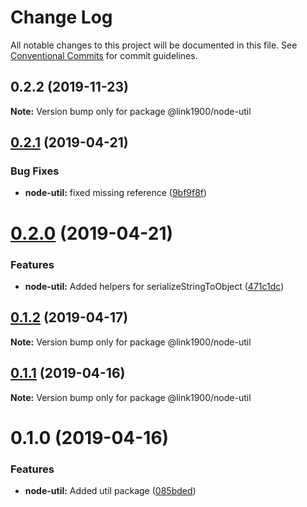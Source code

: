 # Change Log

All notable changes to this project will be documented in this file.
See [Conventional Commits](https://conventionalcommits.org) for commit guidelines.

<a name="0.2.2"></a>

## 0.2.2 (2019-11-23)

**Note:** Version bump only for package @link1900/node-util

<a name="0.2.1"></a>

## [0.2.1](https://github.com/projects/link1900/repos/link1900/compare/diff?targetBranch=refs%2Ftags%2F@link1900/node-util@0.2.0&sourceBranch=refs%2Ftags%2F@link1900/node-util@0.2.1) (2019-04-21)

### Bug Fixes

- **node-util:** fixed missing reference ([9bf9f8f](https://github.com/projects/link1900/repos/link1900/commits/9bf9f8f))

<a name="0.2.0"></a>

# [0.2.0](https://github.com/projects/link1900/repos/link1900/compare/diff?targetBranch=refs%2Ftags%2F@link1900/node-util@0.1.2&sourceBranch=refs%2Ftags%2F@link1900/node-util@0.2.0) (2019-04-21)

### Features

- **node-util:** Added helpers for serializeStringToObject ([471c1dc](https://github.com/projects/link1900/repos/link1900/commits/471c1dc))

<a name="0.1.2"></a>

## [0.1.2](https://github.com/projects/link1900/repos/link1900/compare/diff?targetBranch=refs%2Ftags%2F@link1900/node-util@0.1.1&sourceBranch=refs%2Ftags%2F@link1900/node-util@0.1.2) (2019-04-17)

**Note:** Version bump only for package @link1900/node-util

<a name="0.1.1"></a>

## [0.1.1](https://github.com/projects/link1900/repos/link1900/compare/diff?targetBranch=refs%2Ftags%2F@link1900/node-util@0.1.0&sourceBranch=refs%2Ftags%2F@link1900/node-util@0.1.1) (2019-04-16)

**Note:** Version bump only for package @link1900/node-util

<a name="0.1.0"></a>

# 0.1.0 (2019-04-16)

### Features

- **node-util:** Added util package ([085bded](https://github.com/projects/link1900/repos/link1900/commits/085bded))
